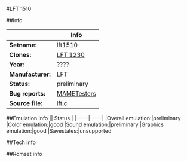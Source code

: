 #LFT 1510

##Info

||Info|
|-----|-----|
|**Setname:**|lft1510
|**Clones:**|[LFT 1230](lft1230.md)
|**Year:**|????
|**Manufacturer:**|LFT
|**Status:**|preliminary
|**Bug reports:**|[MAMETesters](http://mametesters.org/view_all_set.php?type=1&temporary=y&search=lft.c)
|**Source file:**|[lft.c](https://github.com/mamedev/mame/blob/master/src/mess/drivers/lft.c)

##Emulation info
|| Status |
|-----|-----|
|Overall emulation:|preliminary
|Color emulation:|good
|Sound emulation:|preliminary
|Graphics emulation:|good
|Savestates:|unsupported

##Tech info

##Romset info

<!--- START OF EDITED COMMENT DO NOT TOUCH TEXT ABOVE-->
